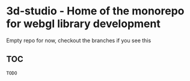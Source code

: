 # 3d-studio - Home of the monorepo for webgl library development

Empty repo for now, checkout the branches if you see this

## TOC

`TODO`


